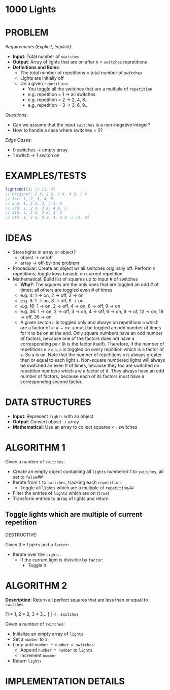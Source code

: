 # 1000 Lights

# PROBLEM

_Requirements (Explicit, Implicit)_:

- **Input**: Total number of `switches`
- **Output**: Array of lights that are on after n = `switches` repretitions
- **Definitions and Rules**:
  - The total number of repetitions = total number of `switches`
  - Lights are initially off
  - On a given `repetition`:
    - You toggle all the switches that are a multiple of `repetition`
    - e.g. repetition = 1 -> all switches
    - e.g. repetition = 2 -> 2, 4, 6...
    - e.g. repetition = 3 -> 3, 6, 9...

_Questions_:

- Can we assume that the input `switches` is a non-negative integer?
- How to handle a case where switches = 0?

_Edge Cases_:

- 0 switches -> empty array
- 1 switch -> 1 switch on

# EXAMPLES/TESTS

```js
lightsOn(5); // [1, 4]
// Original: 1 X, 2 X, 3 X, 4 X, 5 X
// 1st: 1, 2, 3, 4, 5
// 2nd: 1, 2 X, 3, 4 X, 5
// 3rd: 1, 2 X, 3 X, 4 X, 5
// 4th: 1, 2 X, 3 X, 4, 5
// 5th: 1, 2 X, 3 X, 4, 5 X -> [1, 4]
```

# IDEAS

- Store lights in array or object?
  - object -> on/off
  - array -> off-by-one problem
- Procedular: Create an object w/ all switches originally off. Perform n repetitions; toggle keys basedc on current repetition
- Mathematical: Build list of squares up to input # of switches
  - **Why?**: The squares are the only ones that are toggled an odd # of times; all others are toggled even # of times
  - e.g. 4: 1 -> on, 2 -> off, 3 -> on
  - e.g. 9: 1 -> on, 3 -> off, 9 -> on
  - e.g. 16: 1 -> on, 2 -> off, 4 -> on, 8 -> off, 9 -> on
  - e.g. 36: 1 -> on, 2 -> off, 3 -> on, 4 -> off, 6 -> on, 9 -> of, 12 -> on, 18 -> off, 36 -> on
  - A given switch `a` is toggled only and always on repetitions `n` which are a factor of `a`: `a = nx`. `a` must be toggled an odd number of times for it to be on at the end. Only square numbers have an odd number of factors, because one of the factors does not have a corresponding pair (it is the factor itself). Therefore, if the number of repetitions `n` >= `a`, `a` is toggled on every repitition which is a factor of `a`. So `a` is on. Note that the number of repetitions `n` is always greater than or equal to each light `a`. Non-square numbered lights will always be switched an even # of times, because they too are switched on repetition numbers which are a factor of it. They always have an odd number of factors, because each of its factors must have a corresponding second factor.

# DATA STRUCTURES

- **Input**: Represent `lights` with an object
- **Output**: Convert object -> array
- **Mathematical**: Use an array to collect squares <= switches

# ALGORITHM 1

Given a number of `switches`:

- Create an empty object containing all `lights` numbered 1 to `switches`, all set to `false`##
- Iterate from `1` to `switches`, tracking each `repetition`:
  - Toggle all `lights` which are a multiple of `repetition`##
- Filter the entries of `lights` which are on (`true`)
- Transform entries to array of lights and return

## Toggle lights which are multiple of current repetition

DESTRUCTIVE:

Given the `lights` and a `factor`:

- Iterate over the `lights`:
  - If the current light is divisible by `factor`:
    - Toggle it

# ALGORITHM 2

**Description**: Return all perfect squares that are less than or equal to `switches`

[1 * 1, 2 * 2, 3 * 3,...] | <= `switches`

Given a number of `switches`:

- Initialize an empty array of `lights`
- Set a `number` to `1`
- Loop until `number * number > switches`:
  - Append `number * number` to `lights`
  - Increment `number`
- Return `lights`

# IMPLEMENTATION DETAILS
